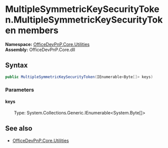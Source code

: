 # MultipleSymmetricKeySecurityToken.MultipleSymmetricKeySecurityToken members 
**Namespace:** [OfficeDevPnP.Core.Utilities](OfficeDevPnP.Core.Utilities.md)  
**Assembly:** OfficeDevPnP.Core.dll  
## Syntax
```C#
public MultipleSymmetricKeySecurityToken(IEnumerable<Byte[]> keys)
```
### Parameters
#### keys
&emsp;&emsp;Type: System.Collections.Generic.IEnumerable<System.Byte[]>  
#### 
## See also
- [OfficeDevPnP.Core.Utilities](OfficeDevPnP.Core.Utilities.md)
